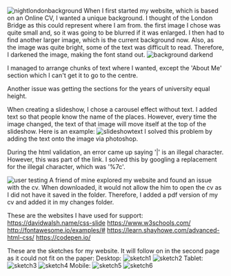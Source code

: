 ![nightlondonbackground](https://user-images.githubusercontent.com/25661816/33565703-c536603a-d915-11e7-86d4-a3310efa7f2e.jpg)
When I first started my website, which is based on an Online CV, I wanted a unique background. I thought of the London Bridge as this could represent where I am from. the first image I chose was quite small and, so it was going to be blurred if it was enlarged.
I then had to find another larger image, which is the current background now. Also, as the image was quite bright, some of the text was difficult to read. Therefore, I darkened the image, making the font stand out. ![background darkend](https://user-images.githubusercontent.com/25661816/33569928-26a964b8-d923-11e7-9009-9a30120320b1.jpg)

I managed to arrange chunks of text where I wanted, except the 'About Me' section which I can't get it to go to the centre.

Another issue was getting the sections for the years of university equal height.

When creating a slideshow, I chose a carousel effect without text. I added text so that people know the name of the places. However, every time the image changed, the text of that image will move itself at the top of the slideshow.
Here is an example:
![slideshowtext](https://user-images.githubusercontent.com/25661816/33853219-2286728a-deb5-11e7-860d-ae1e9ef5bf51.jpg)
I solved this problem by adding the text onto the image via photoshop.

During the html validation, an error came up saying '|' is an illegal character. However, this was part of the link. I solved this by googling a replacement for the illegal character, which was '%7c'.

![user testing](https://user-images.githubusercontent.com/25661816/34214778-5f9f8520-e59b-11e7-90f3-8e390b512018.jpg)
A friend of mine explored my website and found an issue with the cv. When downloaded, it would not allow the him to open the cv as I did not have it saved in the folder. Therefore, I added a pdf version of my cv and added it in my
changes folder.

These are the websites I have used for support:
https://davidwalsh.name/css-slide
https://www.w3schools.com/
http://fontawesome.io/examples/#
https://learn.shayhowe.com/advanced-html-css/
https://codepen.io/

These are the sketches for my website. It will follow on in the second page as it could not fit on the paper:
Desktop:
![sketch1](https://user-images.githubusercontent.com/25661816/34439334-07f55906-eca5-11e7-802b-cc50c255aef0.jpg)
![sketch2](https://user-images.githubusercontent.com/25661816/34439350-29d8d1b0-eca5-11e7-9399-229015949d11.jpg)
Tablet:
![sketch3](https://user-images.githubusercontent.com/25661816/34439943-90450b68-eca9-11e7-9306-66bb9a7af7f9.jpg)
![sketch4](https://user-images.githubusercontent.com/25661816/34439945-9b3d5926-eca9-11e7-8d76-6516a1d72ef4.jpg)
Mobile:
![sketch5](https://user-images.githubusercontent.com/25661816/34439955-b4264574-eca9-11e7-9830-ce634e85815d.jpg)
![sketch6](https://user-images.githubusercontent.com/25661816/34439960-c3f8dd4a-eca9-11e7-9d28-796f92fe3c04.jpg)
